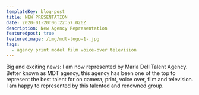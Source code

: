 ```yaml
---
templateKey: blog-post
title: NEW PRESENTATION
date: 2020-01-20T06:22:57.026Z
description: New Agency Representation
featuredpost: true
featuredimage: /img/mdt-logo-1-.jpg
tags:
  - agency print model film voice-over television
---
```

Big and exciting news: I am now represented by Marla Dell Talent Agency. Better known as MDT agency, this agency has been one of the top to represent the best talent for on camera, print, voice over, film and television. I am happy to represented by this talented and renowned group.
